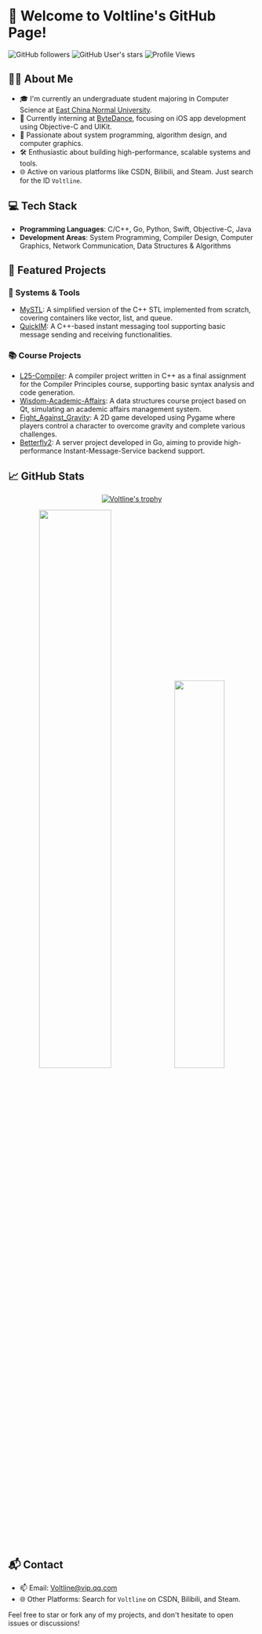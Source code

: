 # 👋 Welcome to Voltline's GitHub Page!

![GitHub followers](https://img.shields.io/github/followers/Voltline?label=Followers&style=social)
![GitHub User's stars](https://img.shields.io/github/stars/Voltline?affiliations=OWNER%2CCOLLABORATOR&style=social)
![Profile Views](https://komarev.com/ghpvc/?username=Voltline&color=blue)

## 🧑‍💻 About Me

- 🎓 I'm currently an undergraduate student majoring in Computer Science at [East China Normal University](https://www.ecnu.edu.cn).
- 💼 Currently interning at [ByteDance](https://www.bytedance.com/), focusing on iOS app development using Objective-C and UIKit.
- 🧠 Passionate about system programming, algorithm design, and computer graphics.
- 🛠️ Enthusiastic about building high-performance, scalable systems and tools.
- 🌐 Active on various platforms like CSDN, Bilibili, and Steam. Just search for the ID `Voltline`.

## 💻 Tech Stack

- **Programming Languages**: C/C++, Go, Python, Swift, Objective-C, Java
- **Development Areas**: System Programming, Compiler Design, Computer Graphics, Network Communication, Data Structures & Algorithms

## 🚀 Featured Projects

### 🔧 Systems & Tools

- [MySTL](https://github.com/Voltline/MySTL): A simplified version of the C++ STL implemented from scratch, covering containers like vector, list, and queue.
- [QuickIM](https://github.com/Voltline/QuickIM): A C++-based instant messaging tool supporting basic message sending and receiving functionalities.

### 📚 Course Projects
- [L25-Compiler](https://github.com/Voltline/L25-Compiler): A compiler project written in C++ as a final assignment for the Compiler Principles course, supporting basic syntax analysis and code generation.
- [Wisdom-Academic-Affairs](https://github.com/Voltline/Wisdom-Academic-Affairs): A data structures course project based on Qt, simulating an academic affairs management system.
- [Fight_Against_Gravity](https://github.com/Voltline/Fight_Against_Gravity): A 2D game developed using Pygame where players control a character to overcome gravity and complete various challenges.
- [Betterfly2](https://github.com/Voltline/Betterfly2): A server project developed in Go, aiming to provide high-performance Instant-Message-Service backend support.

## 📈 GitHub Stats

<p align="center">
  <a href="https://github.com/Voltline">
    <img src="https://github-profile-trophy.vercel.app/?username=Voltline&theme=onedark&row=1" alt="Voltline's trophy" >
  </a>
</p>

<div align="center">
  <img src="https://github-readme-stats.vercel.app/api/top-langs/?username=Voltline&theme=dark&layout=compact&count_private=true&card_width=500" width="54%" />
  <img src="https://github-readme-stats.vercel.app/api?username=Voltline&show_icons=true&count_private=true&include_all_commits=true&theme=radical&bg_color=45,4E5E7E,F2F2F1&title_color=FFFEEE" width="45%" />
</div>

## 📬 Contact

- 📫 Email: Voltline@vip.qq.com
- 🌐 Other Platforms: Search for `Voltline` on CSDN, Bilibili, and Steam.


Feel free to star or fork any of my projects, and don't hesitate to open issues or discussions!
